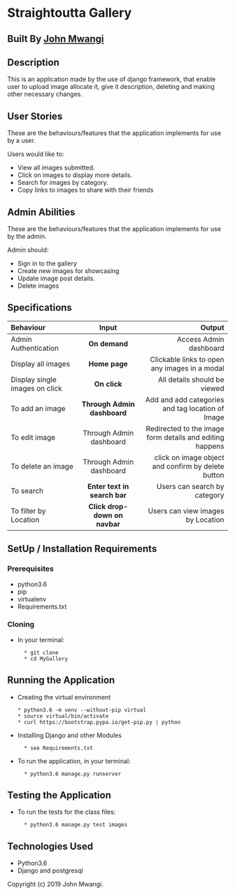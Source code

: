 # Straightoutta Gallery


## Built By [John Mwangi](https://picsjonesapp.herokuapp.com/)

## Description
This is an application made by the use of django framework, that enable user to upload image allocate it, give it description, deleting and making other necessary changes.

## User Stories
These are the behaviours/features that the application implements for use by a user.

Users would like to:
* View all images submitted.
* Click on images to display more details.
* Search for images by category.
* Copy links to images to share with their friends

## Admin Abilities
These are the behaviours/features that the application implements for use by the admin.

Admin should:
* Sign in to the gallery
* Create new images for showcasing
* Update image post details.
* Delete images


## Specifications
| Behaviour | Input | Output |
| :---------------- | :---------------: | ------------------: |
| Admin Authentication | **On demand** | Access Admin dashboard |
| Display all images | **Home page** | Clickable links to open any images in a modal |
| Display single images on click | **On  click** | All details should be viewed|
| To add an image  | **Through Admin dashboard** | Add and add categories and tag location of Image|
| To edit image  | Through Admin dashboard | Redirected to the  image form details and editing happens|
| To delete an image  | Through Admin dashboard | click on image object and confirm by delete button|
| To search  | **Enter text in search bar** | Users can search by category|
| To filter by Location  | **Click drop-down on navbar** | Users can view images by Location|


## SetUp / Installation Requirements
### Prerequisites
* python3.6
* pip
* virtualenv
* Requirements.txt

### Cloning
* In your terminal:

        * git clone
        * cd MyGallery

## Running the Application
* Creating the virtual environment

      * python3.6 -m venv --without-pip virtual
      * source virtual/bin/activate
      * curl https://bootstrap.pypa.io/get-pip.py | python

* Installing Django and other Modules

        * see Requirements.txt

* To run the application, in your terminal:

        * python3.6 manage.py runserver

## Testing the Application
* To run the tests for the class files:

        * python3.6 manage.py test images

## Technologies Used
* Python3.6
* Django and postgresql

Copyright (c) 2019 John Mwangi.
